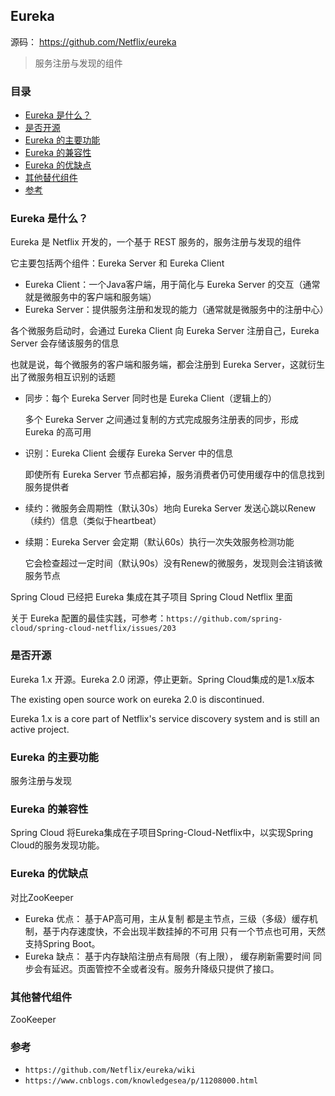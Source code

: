 ## Eureka

源码： https://github.com/Netflix/eureka

> 服务注册与发现的组件

### 目录
* [Eureka 是什么？](#Eureka-是什么？)
* [是否开源](#是否开源)
* [Eureka 的主要功能](#Eureka-的主要功能)
* [Eureka 的兼容性](#Eureka-的兼容性)
* [Eureka 的优缺点](#Eureka-的优缺点)
* [其他替代组件](#其他替代组件)
* [参考](#参考)

### Eureka 是什么？
Eureka 是 Netflix 开发的，一个基于 REST 服务的，服务注册与发现的组件

它主要包括两个组件：Eureka Server 和 Eureka Client

* Eureka Client：一个Java客户端，用于简化与 Eureka Server 的交互（通常就是微服务中的客户端和服务端）
* Eureka Server：提供服务注册和发现的能力（通常就是微服务中的注册中心）

各个微服务启动时，会通过 Eureka Client 向 Eureka Server 注册自己，Eureka Server 会存储该服务的信息

也就是说，每个微服务的客户端和服务端，都会注册到 Eureka Server，这就衍生出了微服务相互识别的话题

* 同步：每个 Eureka Server 同时也是 Eureka Client（逻辑上的）

    多个 Eureka Server 之间通过复制的方式完成服务注册表的同步，形成 Eureka 的高可用
    
* 识别：Eureka Client 会缓存 Eureka Server 中的信息

    即使所有 Eureka Server 节点都宕掉，服务消费者仍可使用缓存中的信息找到服务提供者
    
* 续约：微服务会周期性（默认30s）地向 Eureka Server 发送心跳以Renew（续约）信息（类似于heartbeat）

* 续期：Eureka Server 会定期（默认60s）执行一次失效服务检测功能

    它会检查超过一定时间（默认90s）没有Renew的微服务，发现则会注销该微服务节点

Spring Cloud 已经把 Eureka 集成在其子项目 Spring Cloud Netflix 里面

关于 Eureka 配置的最佳实践，可参考：`https://github.com/spring-cloud/spring-cloud-netflix/issues/203`

### 是否开源
Eureka 1.x 开源。Eureka 2.0 闭源，停止更新。Spring Cloud集成的是1.x版本

The existing open source work on eureka 2.0 is discontinued. 

Eureka 1.x is a core part of Netflix's service discovery system and is still an active project.

### Eureka 的主要功能
服务注册与发现

### Eureka 的兼容性
Spring Cloud 将Eureka集成在子项目Spring-Cloud-Netflix中，以实现Spring Cloud的服务发现功能。

### Eureka 的优缺点
对比ZooKeeper

* Eureka 优点： 基于AP高可用，主从复制 都是主节点，三级（多级）缓存机制，基于内存速度快，不会出现半数挂掉的不可用 只有一个节点也可用，天然支持Spring Boot。
* Eureka 缺点： 基于内存缺陷注册点有局限（有上限）， 缓存刷新需要时间 同步会有延迟。页面管控不全或者没有。服务升降级只提供了接口。

### 其他替代组件
ZooKeeper

### 参考
* `https://github.com/Netflix/eureka/wiki`
* `https://www.cnblogs.com/knowledgesea/p/11208000.html`